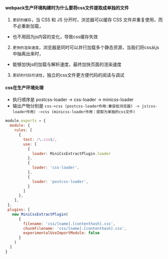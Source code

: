 #### webpack生产环境构建时为什么要将css文件提取成单独的文件
1. `更好的缓存`，当 CSS 和 JS 分开时，浏览器可以缓存 CSS 文件并重复使用，而不必重新加载，
* 也不用因为js内容的变化，导致css缓存失效
2. `更快的渲染速度`，浏览器是同时可以并行加载多个静态资源，当我们将css从js中抽离出来时，
* 能够加快js的加载与解析速度，最终加快页面的渲染速度
3. `更好的代码可读性`，独立的css文件更方便代码的阅读与调试

#### css在生产环境处理
* 执行顺序是 postcss-loader -> css-loader -> minicss-loader
* 输出产物分别是 `css->css (postcss-loader作用:兼容低浏览器) -> js(css-loader作用) ->css (minicss-loader作用：提取为单独的css文件)`
```javascript
module.exports = {
  module: {
    rules: [
      {
        test: /\.css$/,
        use: [
          {
            loader: MiniCssExtractPlugin.loader
          },
          {
            loader: 'css-loader',
          },
          {
            loader: 'postcss-loader',
          }
        ]
      },
    ],
 },
 plugins: [
   new MiniCssExtractPlugin(
      {
        filename: 'css/[name].[contenthash].css',
        chunkFilename: 'css/[name].[contenthash].css',
        experimentalUseImportModule: false
      }
    )
  ]
}
```

